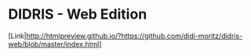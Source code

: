 # DIDRIS - Web Edition

[Link|http://htmlpreview.github.io/?https://github.com/didi-moritz/didris-web/blob/master/index.html]